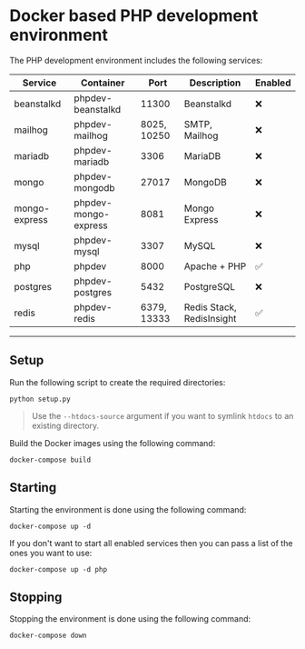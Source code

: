 # Docker based PHP development environment

The PHP development environment includes the following services:

| Service       | Container            | Port        | Description               | Enabled |
|---------------|----------------------|-------------|---------------------------|---------|
| beanstalkd    | phpdev-beanstalkd    | 11300       | Beanstalkd                | ❌      |
| mailhog       | phpdev-mailhog       | 8025, 10250 | SMTP, Mailhog             | ❌      |
| mariadb       | phpdev-mariadb       | 3306        | MariaDB                   | ❌      |
| mongo         | phpdev-mongodb       | 27017       | MongoDB                   | ❌      |
| mongo-express | phpdev-mongo-express | 8081        | Mongo Express             | ❌      |
| mysql         | phpdev-mysql         | 3307        | MySQL                     | ❌      |
| php           | phpdev               | 8000        | Apache + PHP              | ✅      |
| postgres      | phpdev-postgres      | 5432        | PostgreSQL                | ❌      |
| redis         | phpdev-redis         | 6379, 13333 | Redis Stack, RedisInsight | ✅      |

-----------

## Setup

Run the following script to create the required directories:

```
python setup.py
```

> Use the `--htdocs-source` argument if you want to symlink `htdocs` to an existing directory.

Build the Docker images using the following command:

```
docker-compose build
```

## Starting

Starting the environment is done using the following command:

```
docker-compose up -d
```

If you don't want to start all enabled services then you can pass a list of the ones you want to use:

```
docker-compose up -d php
```

## Stopping

Stopping the environment is done using the following command:

```
docker-compose down
```
